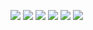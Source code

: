 ![](https://img.shields.io/badge/Programming_Language-Python-blue.svg)
![](https://img.shields.io/badge/Tool_Used-Tkinter-gold.svg)
![](https://img.shields.io/badge/Game-Tic_Tac_Toe-yellow.svg)
![](https://img.shields.io/badge/Mode-AI-orange.svg)
![](https://img.shields.io/badge/Python_Version-3.7-brown.svg)
![](https://img.shields.io/badge/Status-Complete-green.svg)

